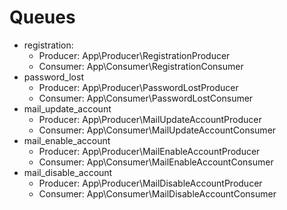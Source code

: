 # Queues

* registration:
  * Producer: App\Producer\RegistrationProducer
  * Consumer: App\Consumer\RegistrationConsumer
* password_lost
  * Producer: App\Producer\PasswordLostProducer
  * Consumer: App\Consumer\PasswordLostConsumer
* mail_update_account
  * Producer: App\Producer\MailUpdateAccountProducer
  * Consumer: App\Consumer\MailUpdateAccountConsumer
* mail_enable_account
  * Producer: App\Producer\MailEnableAccountProducer
  * Consumer: App\Consumer\MailEnableAccountConsumer
* mail_disable_account
  * Producer: App\Producer\MailDisableAccountProducer
  * Consumer: App\Consumer\MailDisableAccountConsumer
